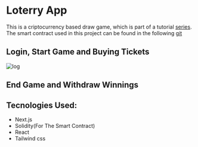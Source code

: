 # Loterry App
This is a criptocurrency based draw game, which is part of a tutorial [series](https://www.youtube.com/watch?v=oNlhptQmChc).  
The smart contract used in this project can be found in the following [git](https://github.com/sonnysangha/lottery-smart-contract)

## Login, Start Game and Buying Tickets
![log](https://github.com/joaocosteira/lottery-app/blob/main/readme_imgs/start.gif)

## End Game and Withdraw Winnings
## Tecnologies Used:
- Next.js
- Solidity(For The Smart Contract)
- React
- Tailwind css
